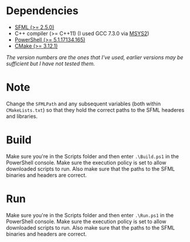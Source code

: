 # Dependencies
* [SFML (>= 2.5.0)](https://www.sfml-dev.org/)
* C++ compiler (>= C++11) (I used GCC 7.3.0 via [MSYS2](https://www.msys2.org/))
* [PowerShell (>= 5.1.17134.165)](https://github.com/PowerShell/PowerShell#get-powershell)
* [CMake (>= 3.12.1)](https://cmake.org/)

_The version numbers are the ones that I've used, earlier versions may be sufficient but I have not tested them._

# Note
Change the `SFMLPath` and any subsequent variables (both within `CMakeLists.txt`) so that they hold the correct paths to the SFML headeres and libraries.

# Build
Make sure you're in the Scripts folder and then enter `.\Build.ps1` in the PowerShell console. Make sure the execution policy is set to allow downloaded scripts to run. Also make sure that the paths to the SFML binaries and headers are correct.

# Run
Make sure you're in the Scripts folder and then enter `.\Run.ps1` in the PowerShell console. Make sure the execution policy is set to allow downloaded scripts to run. Also make sure that the paths to the SFML binaries and headers are correct.
